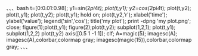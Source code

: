 、、、bash
t=[0:0.01:0.98];
y1=sin(2*pi*4*t);
plot(t,y1);
y2=cos(2*pi*4*t);
plot(t,y2);
plot(t,y1);
plot(t,y2);
plot(t,y1);
hold on;
plot(t,y2,'r');
xlabel('time');
ylabel('value');
legend('sin','cos');
title('my plot');
print -dpng 'my plot.png';
close;
figure(1);plot(t,y1);
figure(2);plot(t,y2);
subplot(1,2,1);
plot(t,y1);
subplot(1,2,2)
plot(t,y2)
axis([0.5 1 -1 1]);
clf;
A=magic(5);
imagesc(A);
imagesc(A),colorbar,colormap gray;
imagesc(magic(15)),colorbar,colormap gray;
、、、
